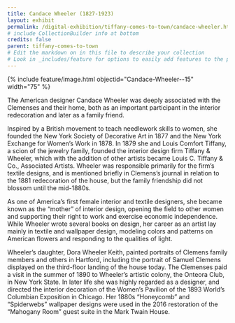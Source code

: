 ```yaml
---
title: Candace Wheeler (1827-1923)
layout: exhibit
permalink: /digital-exhibition/tiffany-comes-to-town/candace-wheeler.html
# include CollectionBuilder info at bottom
credits: false
parent: tiffany-comes-to-town
# Edit the markdown on in this file to describe your collection
# Look in _includes/feature for options to easily add features to the page
---
```


{% include feature/image.html objectid="Candace-Wheeler--15" width="75" %}

The American designer Candace Wheeler was deeply associated with the Clemenses and their home, both as an important participant in the interior redecoration and later as a family friend. 

Inspired by a British movement to teach needlework skills to women, she founded the New York Society of Decorative Art in 1877 and the New York Exchange for Women’s Work in 1878.  In 1879 she and Louis Comfort Tiffany, a scion of the jewelry family, founded the interior design firm Tiffany & Wheeler, which with the addition of other artists became Louis C. Tiffany & Co., Associated Artists. Wheeler was responsible primarily for the firm’s textile designs, and is mentioned briefly in Clemens’s journal in relation to the 1881 redecoration of the house, but the family friendship did not blossom until the mid-1880s. 

As one of America’s first female interior and textile designers, she became known as the “mother” of interior design, opening the field to other women and supporting their right to work and exercise economic independence. While Wheeler wrote several books on design, her career as an artist lay mainly in textile and wallpaper design, modeling colors and patterns on American flowers and responding to the qualities of light.

Wheeler’s daughter, Dora Wheeler Keith, painted  portraits of Clemens family members and others in Hartford, including the portrait of Samuel Clemens displayed on the third-floor landing of the house today. The Clemenses paid a visit in the summer of 1890 to Wheeler’s artistic colony, the Onteora Club, in New York State. In later life she was highly regarded as a designer, and directed the interior decoration of the Women’s Pavilion of the 1893 World’s Columbian Exposition in Chicago. Her 1880s “Honeycomb” and “Spiderwebs” wallpaper designs were used in the 2016 restoration of the “Mahogany Room” guest suite in the Mark Twain House.